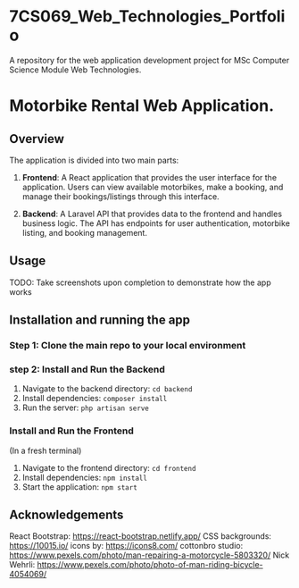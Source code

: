 # 7CS069_Web_Technologies_Portfolio
A repository for the web application development project for MSc Computer Science Module Web Technologies.

# Motorbike Rental Web Application. 

## Overview

The application is divided into two main parts:

1. **Frontend**: A React application that provides the user interface for the application. Users can view available motorbikes, make a booking, and manage their bookings/listings through this interface.

2. **Backend**: A Laravel API that provides data to the frontend and handles business logic. The API has endpoints for user authentication, motorbike listing, and booking management.

## Usage

TODO: Take screenshots upon completion to demonstrate how the app works

## Installation and running the app

### Step 1: Clone the main repo to your local environment

### step 2: Install and Run the Backend

1. Navigate to the backend directory: `cd backend`
2. Install dependencies: `composer install`
3. Run the server: `php artisan serve`

### Install and Run the Frontend
(In a fresh terminal)

1. Navigate to the frontend directory: `cd frontend`
2. Install dependencies: `npm install`
3. Start the application: `npm start`

## Acknowledgements

React Bootstrap: https://react-bootstrap.netlify.app/ 
CSS backgrounds: https://10015.io/ 
icons by: https://icons8.com/ 
cottonbro studio: https://www.pexels.com/photo/man-repairing-a-motorcycle-5803320/
Nick Wehrli: https://www.pexels.com/photo/photo-of-man-riding-bicycle-4054069/ 